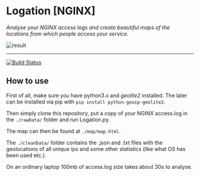 # Logation [NGINX]
_Analyse your NGINX access logs and create beautiful maps of the locations from which people access your service._

![result](https://i.imgur.com/PQKeerX.png)
____
[![Build Status](https://travis-ci.org/joemccann/dillinger.svg?branch=master)](https://travis-ci.org/joemccann/dillinger)

## How to use

First of all, make sure you have python3.x and *geolite2* installed. The later can be installed via pip with `pip install python-geoip-geolite2`.

Then simply clone this repository, put a *copy* of your NGINX access.log in the 
`./rawData/` folder and run Logation.py.

The map can then be found at `./map/map.html`.

The `./cleanData/` folder contains the .json and .txt files with the geolocations of all unique ips and some other statistics (like what OS has been used etc.).   

On an ordinary laptop 100mb of access.log size takes about 30s to analyse.

